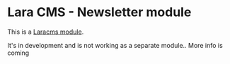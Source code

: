 # Lara CMS - Newsletter module

This is a <a href="https://github.com/Grundmanis/laracms">Laracms module</a>. 

It's in development and is not working as a separate module.. More info is coming
